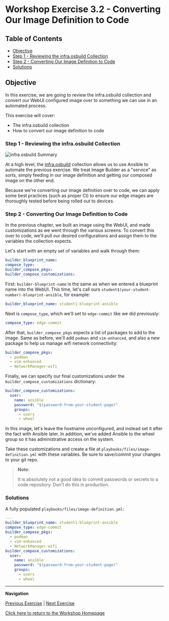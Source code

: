 # Workshop Exercise 3.2 - Converting Our Image Definition to Code

## Table of Contents

* [Objective](#objective)
* [Step 1 - Reviewing the infra.osbuild Collection](#step-1---reviewing-the-infraosbuild-collection)
* [Step 2 - Converting Our Image Definition to Code](#step-2---converting-our-image-definition-to-code)
* [Solutions](#solutions)

## Objective

In this exercise, we are going to review the infra.osbuild collection and convert our WebUI configured image over to something we can use in an automated process.

This exercise will cover:

* The infra.osbuild collection
* How to convert our image definition to code

### Step 1 - Reviewing the infra.osbuild Collection
![infra.osbuild Summary](https://lh3.googleusercontent.com/PY2gALgNrNmJcBw1QHM6FYUHkQrEBlxEPrdZYRSNTM9dMrBiF71pEfKDk3eVFbg30Do6cEKGGnKa8sg0FrDHRvTfm3bgLMpkaP22T_GkBqHSHikc8cRH8qeKE8mi42ZfmEuYnOPKOcCpwveCgAdsUL0)

At a high level, the [infra.osbuild](https://www.ansible.com/blog/ansible-validated-content-introduction-to-infra.osbuild-collection) collection allows us to use Ansible to automate the previous exercise. We treat Image Builder as a "service" as sorts, simply feeding in our image definition and getting our composed image on the other end.

Because we're converting our image definition over to code, we can apply some best practices (such as proper CI) to ensure our edge images are thoroughly tested before being rolled out to devices.

### Step 2 - Converting Our Image Definition to Code

In the previous chapter, we built an image using the WebUI, and made customizations as we went through the various screens. To convert this over to code, we'll pull our desired configurations and assign them to the variables the collection expects.

Let's start with an empty set of variables and walk through them:
```yaml
builder_blueprint_name:
compose_type:
builder_compose_pkgs:
builder_compose_customizations:
```

First: `builder-blueprint-name` is the same as when we entered a blueprint name into the WebUI. This time, let's call ours `student$(your-student-number)-blueprint-ansible`, for example:
```yaml
builder_blueprint_name: student1-blueprint-ansible
```

Next is `compose_type`, which we'll set to `edge-commit` like we did previously:
```yaml
compose_type: edge-commit
```

After that, `builder_compose_pkgs` expects a list of packages to add to the image. Same as before, we'll add `podman` and `vim-enhanced`, and also a new package to help us manage wifi network connectivity:
```yaml
builder_compose_pkgs:
  - podman
  - vim-enhanced
  - NetworkManager-wifi
```

Finally, we can specify our final customizations under the `builder_compose_customizations` dictionary:
```yaml
builder_compose_customizations:
  user:
    name: ansible
    password: "$(password-from-your-student-page)"
    groups:
      - users
      - wheel
```

In this image, let's leave the hostname unconfigured, and instead set it after the fact with Ansible later. In addition, we've added Ansible to the wheel group so it has administrative access on the system.

Take these customizations and create a file at `playbooks/files/image-definition.yml` with these variables. Be sure to save/commit your changes to your git repo.

> **Note:**
>
> It is absolutely not a good idea to commit passwords or secrets to a code repository. Don't do this in production.

### Solutions

A fully populated `playbooks/files/image-definition.yml`:
```yaml
---
builder_blueprint_name: student1-blueprint-ansible
compose_type: edge-commit
builder_compose_pkgs:
  - podman
  - vim-enhanced
  - NetworkManager-wifi
builder_compose_customizations:
  user:
    name: ansible
    password: "$(password-from-your-student-page)"
    groups:
      - users
      - wheel
```

---
**Navigation**

[Previous Exercise](../3.1-execution-environment-review) | [Next Exercise](../3.4-aap-image-build)

[Click here to return to the Workshop Homepage](../README.md)
